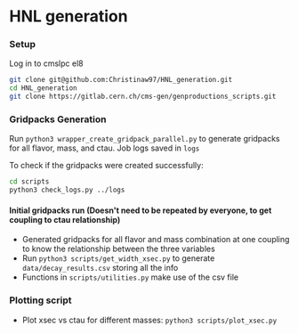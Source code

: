# HNL generation


### Setup

Log in to cmslpc el8

```bash
git clone git@github.com:Christinaw97/HNL_generation.git
cd HNL_generation
git clone https://gitlab.cern.ch/cms-gen/genproductions_scripts.git

```
### Gridpacks Generation
Run `python3 wrapper_create_gridpack_parallel.py` to generate gridpacks for all flavor, mass, and ctau. Job logs saved in `logs`

To check if the gridpacks were created successfully:

```bash
cd scripts
python3 check_logs.py ../logs
```

#### Initial gridpacks run (Doesn't need to be repeated by everyone, to get coupling to ctau relationship)
* Generated gridpacks for all flavor and mass combination at one coupling to know the relationship between the three variables
* Run `python3 scripts/get_width_xsec.py` to generate `data/decay_results.csv` storing all the info
* Functions in `scripts/utilities.py` make use of the csv file

### Plotting script ###
* Plot xsec vs ctau for different masses: `python3 scripts/plot_xsec.py`
